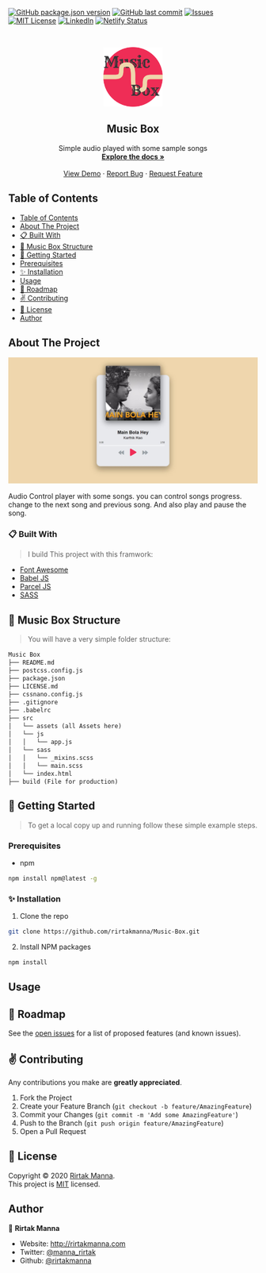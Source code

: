 <!-- All batches -->
[![GitHub package.json version][GitHub-version]]()
[![GitHub last commit][commit]]()
[![Issues][issues-shield]][issues-url]
[![MIT License][license-shield]][license-url]
[![LinkedIn][linkedin-shield]][linkedin-url]
[![Netlify Status](https://api.netlify.com/api/v1/badges/f1f91928-7e5c-46a3-b9a5-8e14d83a73df/deploy-status)](https://app.netlify.com/sites/rm-music-box/deploys)

<!-- PROJECT LOGO -->
<br>
<p align="center">
  <a href="https://github.com/rirtakmanna/Music-Box">
  <img src="./src/assets/logo.svg" alt="Logo" width="120" height="120">
</a>
<h2 align="center">Music Box</h2>
<p align="center">
  Simple audio played with some sample songs
  <br />
  <a href="https://github.com/rirtakmanna/Music-Box/blob/master/README.md"><strong>Explore the docs »</strong></a>
  <br />
  <br />
  <a href="https://rm-Music-Box.netlify.app" target="_blank">View Demo</a>
  ·
  <a href="https://github.com/rirtakmanna/Music-Box/issues">Report Bug</a>
  ·
  <a href="https://github.com/rirtakmanna/Music-Box/issues">Request Feature</a>
</p>
</p>

<!-- TABLE OF CONTENTS -->
## Table of Contents

- [Table of Contents](#table-of-contents)
- [About The Project](#about-the-project)
- [:clipboard: Built With](#clipboard-built-with)
- [:open_file_folder: Music Box Structure](#open_file_folder-music-box-structure)
- [:checkered_flag: Getting Started](#checkered_flag-getting-started)
- [Prerequisites](#prerequisites)
- [:sparkles: Installation](#sparkles-installation)
- [Usage](#usage)
- [:round_pushpin: Roadmap](#round_pushpin-roadmap)
- [:v: Contributing](#v-contributing)
- [:memo: License](#memo-license)
- [Author](#author)

<!-- ABOUT THE PROJECT -->
## About The Project

[![Product Name Screen Shot][product-screenshot]](https://rm-Music-Box.netlify.app)

Audio Control player with some songs. you can control songs progress. change to the next song and previous song. And also play and pause the song.

### :clipboard: Built With
>I build This project with this framwork:

* [Font Awesome](https://fontawesome.com/)
* [Babel JS](https://babeljs.io/)
* [Parcel JS](https://parceljs.org/)
* [SASS](https://sass-lang.com/)
## :open_file_folder: Music Box Structure
>You will have a very simple folder structure:

  ```
  Music Box
  ├── README.md
  ├── postcss.config.js
  ├── package.json
  ├── LICENSE.md
  ├── cssnano.config.js
  ├── .gitignore
  ├── .babelrc
  ├── src
  │   └── assets (all Assets here)
  │   └── js
  │   │   └── app.js
  │   └── sass
  │   │   └── _mixins.scss
  │   │   └── main.scss
  │   └── index.html
  ├── build (File for production)
  ```


<!-- GETTING STARTED -->
## :checkered_flag: Getting Started
>To get a local copy up and running follow these simple example steps.
### Prerequisites
* npm
```sh
npm install npm@latest -g
```
### :sparkles: Installation
1. Clone the repo
```sh
git clone https://github.com/rirtakmanna/Music-Box.git
```
2. Install NPM packages
```sh
npm install
```
<!-- USAGE EXAMPLES -->
## Usage


<!-- ROADMAP -->
## :round_pushpin: Roadmap
See the [open issues](https://github.com/rirtakmanna/Music-Box/issues) for a list of proposed features (and known issues).

<!-- CONTRIBUTING -->
## :v: Contributing
Any contributions you make are **greatly appreciated**.

1. Fork the Project
2. Create your Feature Branch (`git checkout -b feature/AmazingFeature`)
3. Commit your Changes (`git commit -m 'Add some AmazingFeature'`)
4. Push to the Branch (`git push origin feature/AmazingFeature`)
5. Open a Pull Request

## :memo: License

Copyright © 2020 [Rirtak Manna](https://github.com/rirtakmanna).<br />
This project is [MIT](https://github.com/rirtakmanna/Music-Box/blob/master/LICENSE.md) licensed.

## Author

👤 **Rirtak Manna**

- Website: http://rirtakmanna.com
- Twitter: [@manna_rirtak](https://twitter.com/manna_rirtak)
- Github: [@rirtakmanna](https://github.com/rirtakmanna)

<!-- All links  -->
[GitHub-version]: https://img.shields.io/github/package-json/v/rirtakmanna/Music-Box
[commit]: https://img.shields.io/github/last-commit/rirtakmanna/Music-Box?color=green
[issues-shield]: https://img.shields.io/github/issues/rirtakmanna/Music-Box
[issues-url]: https://github.com/rirtakmanna/Music-Box/issues
[license-shield]: https://img.shields.io/badge/license-MIT-red
[license-url]: https://github.com/rirtakmanna/Music-Box/blob/master/LICENSE.md
[linkedin-shield]: https://img.shields.io/twitter/follow/manna_rirtak?label=Twitter
[linkedin-url]: https://linkedin.com/in/manna_rirtak
[product-screenshot]: ./src/assets/screenshot.jpg

